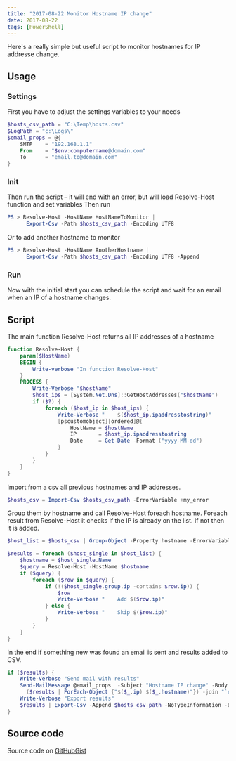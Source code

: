 ```yaml
---
title: "2017-08-22 Monitor Hostname IP change"
date: 2017-08-22
tags: [PowerShell]
---
```


Here's a really simple but useful script to monitor hostnames for IP addresse change.
## Usage
### Settings
First you have to adjust the settings variables to your needs
```powershell
$hosts_csv_path = "C:\Temp\hosts.csv"
$LogPath = "c:\Logs\"
$email_props = @{
    SMTP    = "192.168.1.1"
    From    = "$env:computername@domain.com"
    To      = "email.to@domain.com"   
}
```
### Init
Then run the script – it will end with an error, but will load Resolve-Host function and set variables
Then run 
```powershell
PS > Resolve-Host -HostName HostNameToMonitor | 
      Export-Csv -Path $hosts_csv_path -Encoding UTF8
```
Or to add another hostname to monitor
```powershell
PS > Resolve-Host -HostName AnotherHostname | 
      Export-Csv -Path $hosts_csv_path -Encoding UTF8 -Append
```
### Run
Now with the initial start you can schedule the script and wait for an email when an IP of a hostname changes.

## Script
The main function Resolve-Host returns all IP addresses of a hostname
```powershell
function Resolve-Host {
    param($HostName)
    BEGIN {
        Write-verbose "In function Resolve-Host"
    }
    PROCESS {
        Write-Verbose "$hostName"
        $host_ips = [System.Net.Dns]::GetHostAddresses("$hostName")
        if ($?) {
            foreach ($host_ip in $host_ips) {
                Write-Verbose "    $($host_ip.ipaddresstostring)"
                [pscustomobject][ordered]@{
                    HostName = $hostName
                    IP       = $host_ip.ipaddresstostring
                    Date     = Get-Date -Format ("yyyy-MM-dd")
                }			
            }
        }
    }
}
```
Import from a csv all previous hostnames and IP addresses.
```powershell
$hosts_csv = Import-Csv $hosts_csv_path -ErrorVariable +my_error
```
Group them by hostname and call Resolve-Host foreach hostname.
Foreach result from Resolve-Host it checks if the IP is already on the list.
If not then it is added.
```powershell
$host_list = $hosts_csv | Group-Object -Property hostname -ErrorVariable +my_error

$results = foreach ($host_single in $host_list) {
    $hostname = $host_single.Name
    $query = Resolve-Host -HostName $hostname
    if ($query) {
        foreach ($row in $query) {
            if (!($host_single.group.ip -contains $row.ip)) {
                $row
                Write-Verbose "    Add $($row.ip)"
            } else {
                Write-Verbose "    Skip $($row.ip)"
            }
        }
    }
}
```
In the end if something new was found an email is sent and results added to CSV. 
```powershell
if ($results) {
    Write-Verbose "Send mail with results"
    Send-MailMessage @email_props  -Subject "Hostname IP change" -Body $(
      ($results | ForEach-Object {"$($_.ip) $($_.hostname)"}) -join "`n")
    Write-Verbose "Export results"
    $results | Export-Csv -Append $hosts_csv_path -NoTypeInformation -Encoding utf8 -ErrorVariable +my_error
}
```
## Source code
Source code on [GitHubGist](https://gist.github.com/amnich/829c50c8ec10f09b64f80c9a1ca5b9fe)
